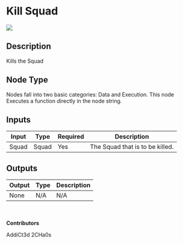 # Kill Squad
![](../../../.gitbook/assets/kill-squad.png)
## Description
Kills the Squad

## Node Type
Nodes fall into two basic categories: Data and Execution. This node Executes a function directly in the node string.

## Inputs
| Input            | Type             | Required | Description												    |
|------------------|------------------|----------|--------------------------------------------------------------|
| Squad | Squad | Yes | The Squad that is to be killed. |

## Outputs
| Output           | Type             | Description |
|------------------|------------------|-------------|
| None | N/A | N/A |

\
\
**Contributors**

AddiCt3d 2CHa0s